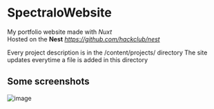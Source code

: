 # SpectraloWebsite

My portfolio website made with _Nuxt_ \
Hosted on the **Nest** _https://github.com/hackclub/nest_

Every project description is in the /content/projects/ directory
The site updates everytime a file is added in this directory

## Some screenshots

![image](https://github.com/Spectralo/SpectraloWebsite/assets/122629939/ee264226-7bfb-48ce-8946-556df44bb948)
